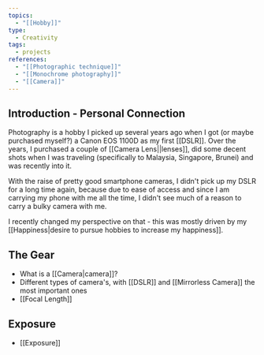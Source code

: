 ```yaml
---
topics:
  - "[[Hobby]]"
type:
  - Creativity
tags:
  - projects
references:
  - "[[Photographic technique]]"
  - "[[Monochrome photography]]"
  - "[[Camera]]"
---
```

## Introduction - Personal Connection

Photography is a hobby I picked up several years ago when I got (or maybe purchased myself?) a Canon EOS 1100D as my first [[DSLR]]. Over the years, I purchased a couple of [[Camera Lens||lenses]], did some decent shots when I was traveling (specifically to Malaysia, Singapore, Brunei) and was recently into it. 

With the raise of pretty good smartphone cameras, I didn't pick up my DSLR for a long time again, because due to ease of access and since I am carrying my phone with me all the time, I didn't see much of a reason to carry a bulky camera with me.

I recently changed my perspective on that - this was mostly driven by my [[Happiness|desire to pursue hobbies to increase my happiness]].

## The Gear

- What is a [[Camera|camera]]?
- Different types of camera's, with [[DSLR]] and [[Mirrorless Camera]] the most important ones
- [[Focal Length]]

## Exposure

- [[Exposure]]





